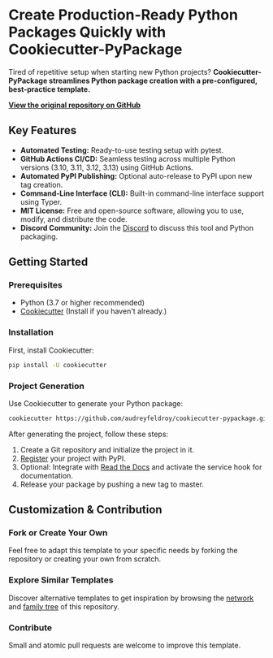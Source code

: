 # Create Production-Ready Python Packages Quickly with Cookiecutter-PyPackage

Tired of repetitive setup when starting new Python projects? **Cookiecutter-PyPackage streamlines Python package creation with a pre-configured, best-practice template.**

**[View the original repository on GitHub](https://github.com/audreyfeldroy/cookiecutter-pypackage/)**

## Key Features

*   **Automated Testing:** Ready-to-use testing setup with pytest.
*   **GitHub Actions CI/CD:** Seamless testing across multiple Python versions (3.10, 3.11, 3.12, 3.13) using GitHub Actions.
*   **Automated PyPI Publishing:** Optional auto-release to PyPI upon new tag creation.
*   **Command-Line Interface (CLI):** Built-in command-line interface support using Typer.
*   **MIT License:** Free and open-source software, allowing you to use, modify, and distribute the code.
*   **Discord Community:** Join the [Discord](https://discord.gg/PWXJr3upUE) to discuss this tool and Python packaging.

## Getting Started

### Prerequisites

*   Python (3.7 or higher recommended)
*   [Cookiecutter](https://github.com/cookiecutter/cookiecutter) (Install if you haven't already.)

### Installation

First, install Cookiecutter:

```bash
pip install -U cookiecutter
```

### Project Generation

Use Cookiecutter to generate your Python package:

```bash
cookiecutter https://github.com/audreyfeldroy/cookiecutter-pypackage.git
```

After generating the project, follow these steps:

1.  Create a Git repository and initialize the project in it.
2.  [Register](https://packaging.python.org/tutorials/packaging-projects/#uploading-the-distribution-archives) your project with PyPI.
3.  Optional: Integrate with [Read the Docs](https://readthedocs.io/) and activate the service hook for documentation.
4.  Release your package by pushing a new tag to master.

## Customization & Contribution

### Fork or Create Your Own

Feel free to adapt this template to your specific needs by forking the repository or creating your own from scratch.

### Explore Similar Templates

Discover alternative templates to get inspiration by browsing the [network](https://github.com/audreyfeldroy/cookiecutter-pypackage/network) and [family tree](https://github.com/audreyfeldroy/cookiecutter-pypackage/network/members) of this repository.

### Contribute

Small and atomic pull requests are welcome to improve this template.